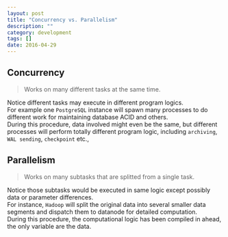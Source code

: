 ```yaml
---
layout: post
title: "Concurrency vs. Parallelism"
description: ""
category: development
tags: []
date: 2016-04-29
---
```


## Concurrency

>Works on many different tasks at the same time.   

Notice different tasks may execute in different program logics.  
For example one `PostgreSQL` instance will spawn many processes to do different work for maintaining database ACID and others.  
During this procedure, data involved might even be the same, but different processes will perform totally different program logic, including `archiving`, `WAL sending`, `checkpoint` etc.,


## Parallelism 
>Works on many subtasks that are splitted from a single task.  

Notice those subtasks would be executed in same logic except possibly data or parameter differences.     
For instance, `Hadoop` will split the original data into several smaller data segments and dispatch them to datanode for detailed computation.   
During this procedure, the computational logic has been compiled in ahead, the only variable are the data.  
